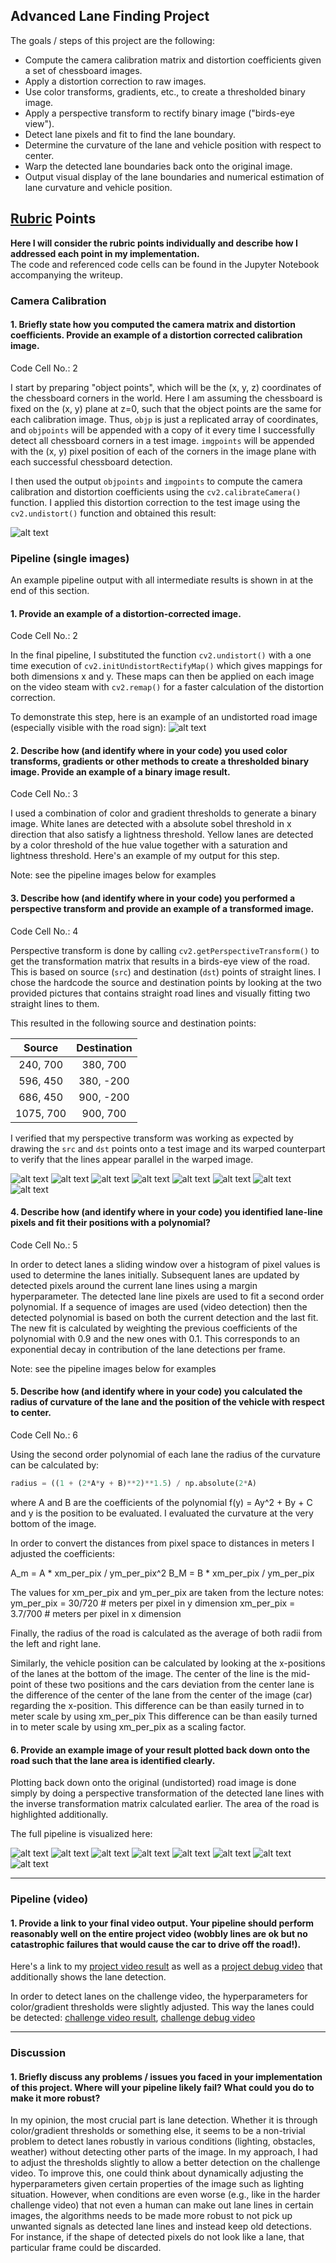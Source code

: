 ## **Advanced Lane Finding Project**

The goals / steps of this project are the following:

* Compute the camera calibration matrix and distortion coefficients given a set of chessboard images.
* Apply a distortion correction to raw images.
* Use color transforms, gradients, etc., to create a thresholded binary image.
* Apply a perspective transform to rectify binary image ("birds-eye view").
* Detect lane pixels and fit to find the lane boundary.
* Determine the curvature of the lane and vehicle position with respect to center.
* Warp the detected lane boundaries back onto the original image.
* Output visual display of the lane boundaries and numerical estimation of lane curvature and vehicle position.

[//]: # (Image References)

[undist1]: ./output_images/chessboard_undistort.png "Undistorted"
[undist2]: ./output_images/undist_example.png "Undistorted"
[warped1]: ./output_images/warped1.png "Road Transformed"
[warped2]: ./output_images/warped2.png "Road Transformed"
[warped3]: ./output_images/warped3.png "Road Transformed"
[warped4]: ./output_images/warped4.png "Road Transformed"
[warped5]: ./output_images/warped5.png "Road Transformed"
[warped6]: ./output_images/warped6.png "Road Transformed"
[warped7]: ./output_images/warped7.png "Road Transformed"
[warped8]: ./output_images/warped8.png "Road Transformed"
[pipeline1]: ./output_images/pipeline1.png "Pipeline"
[pipeline2]: ./output_images/pipeline2.png "Pipeline"
[pipeline3]: ./output_images/pipeline3.png "Pipeline"
[pipeline4]: ./output_images/pipeline4.png "Pipeline"
[pipeline5]: ./output_images/pipeline5.png "Pipeline"
[pipeline6]: ./output_images/pipeline6.png "Pipeline"
[pipeline7]: ./output_images/pipeline7.png "Pipeline"
[pipeline8]: ./output_images/pipeline8.png "Pipeline"

## [Rubric](https://review.udacity.com/#!/rubrics/571/view) Points

**Here I will consider the rubric points individually and describe how I addressed each point in my implementation.**  
The code and referenced code cells can be found in the Jupyter Notebook accompanying the writeup.


### Camera Calibration

#### 1. Briefly state how you computed the camera matrix and distortion coefficients. Provide an example of a distortion corrected calibration image.

Code Cell No.: 2

I start by preparing "object points", which will be the (x, y, z) coordinates of the chessboard corners in the world. Here I am assuming the chessboard is fixed on the (x, y) plane at z=0, such that the object points are the same for each calibration image.  Thus, `objp` is just a replicated array of coordinates, and `objpoints` will be appended with a copy of it every time I successfully detect all chessboard corners in a test image.  `imgpoints` will be appended with the (x, y) pixel position of each of the corners in the image plane with each successful chessboard detection.  


I then used the output `objpoints` and `imgpoints` to compute the camera calibration and distortion coefficients using the `cv2.calibrateCamera()` function.  I applied this distortion correction to the test image using the `cv2.undistort()` function and obtained this result: 

![alt text][undist1]

### Pipeline (single images)
An example pipeline output with all intermediate results is shown in at the end of this section.

#### 1. Provide an example of a distortion-corrected image.

Code Cell No.: 2

In the final pipeline, I substituted the function `cv2.undistort()` with a one time execution of `cv2.initUndistortRectifyMap()` which gives mappings for both dimensions x and y. These maps can then be applied on each image on the video steam with `cv2.remap()` for a faster calculation of the distortion correction.

To demonstrate this step, here is an example of an undistorted road image (especially visible with the road sign):
![alt text][undist2]

#### 2. Describe how (and identify where in your code) you used color transforms, gradients or other methods to create a thresholded binary image.  Provide an example of a binary image result.

Code Cell No.: 3

I used a combination of color and gradient thresholds to generate a binary image. White lanes are detected with a absolute sobel threshold in x direction that also satisfy a lightness threshold. Yellow lanes are detected by a color threshold of the hue value together with a saturation and lightness threshold. Here's an example of my output for this step.

Note: see the pipeline images below for examples

#### 3. Describe how (and identify where in your code) you performed a perspective transform and provide an example of a transformed image.

Code Cell No.: 4

Perspective transform is done by calling `cv2.getPerspectiveTransform()` to get the transformation matrix that results in a birds-eye view of the road.
This is based on source (`src`) and destination (`dst`) points of straight lines. I chose the hardcode the source and destination points by looking at the two provided pictures that contains straight road lines and visually fitting two straight lines to them.

This resulted in the following source and destination points:

| Source        | Destination   | 
|:-------------:|:-------------:| 
| 240, 700      | 380, 700      | 
| 596, 450      | 380, -200     |
| 686, 450      | 900, -200     |
| 1075, 700     | 900, 700      |


I verified that my perspective transform was working as expected by drawing the `src` and `dst` points onto a test image and its warped counterpart to verify that the lines appear parallel in the warped image.

![alt text][warped1]
![alt text][warped2]
![alt text][warped3]
![alt text][warped4]
![alt text][warped5]
![alt text][warped6]
![alt text][warped7]
![alt text][warped8]

#### 4. Describe how (and identify where in your code) you identified lane-line pixels and fit their positions with a polynomial?

Code Cell No.: 5

In order to detect lanes a sliding window over a histogram of pixel values is used to determine the lanes initially.
Subsequent lanes are updated by detected pixels around the current lane lines using a margin hyperparameter. The detected lane line pixels are used to fit a second order polynomial. If a sequence of images are used (video detection) then the detected polynomial is based on both the current detection and the last fit. The new fit is calculated by weighting the previous coefficients of the polynomial with 0.9 and the new ones with 0.1. This corresponds to an exponential decay in contribution of the lane detections per frame.

Note: see the pipeline images below for examples

#### 5. Describe how (and identify where in your code) you calculated the radius of curvature of the lane and the position of the vehicle with respect to center.

Code Cell No.: 6

Using the second order polynomial of each lane the radius of the curvature can be calculated by:
```python
radius = ((1 + (2*A*y + B)**2)**1.5) / np.absolute(2*A)
```
where A and B are the coefficients of the polynomial f(y) = Ay^2 + By + C and y is the position to be evaluated.
I evaluated the curvature at the very bottom of the image.

In order to convert the distances from pixel space to distances in meters I adjusted the coefficients:

A_m = A * xm_per_pix / ym_per_pix^2
B_M = B * xm_per_pix / ym_per_pix

The values for xm_per_pix and ym_per_pix are taken from the lecture notes:  
ym_per_pix = 30/720 # meters per pixel in y dimension
xm_per_pix = 3.7/700 # meters per pixel in x dimension

Finally, the radius of the road is calculated as the average of both radii from the left and right lane.

Similarly, the vehicle position can be calculated by looking at the x-positions of the lanes at the bottom of the image. The center of the line is the mid-point of these two positions and the cars deviation from the center lane is the difference of the center of the lane from the center of the image (car) regarding the x-position. This difference can be than easily turned in to meter scale by using xm_per_pix This difference can be than easily turned in to meter scale by using xm_per_pix as a scaling factor.


#### 6. Provide an example image of your result plotted back down onto the road such that the lane area is identified clearly.

Plotting back down onto the original (undistorted) road image is done simply by doing a perspective transformation of the detected lane lines with the inverse transformation matrix calculated earlier. The area of the road is highlighted additionally. 

The full pipeline is visualized here:

![alt text][pipeline1]
![alt text][pipeline2]
![alt text][pipeline3]
![alt text][pipeline4]
![alt text][pipeline5]
![alt text][pipeline6]
![alt text][pipeline7]
![alt text][pipeline8]

---

### Pipeline (video)

#### 1. Provide a link to your final video output.  Your pipeline should perform reasonably well on the entire project video (wobbly lines are ok but no catastrophic failures that would cause the car to drive off the road!).

Here's a link to my [project video result](./videos/project_video_lane.mp4) as well as a [project debug video](./videos/project_video_lane_debug.mp4) that additionally shows the lane detection.

In order to detect lanes on the challenge video, the hyperparameters for color/gradient thresholds were slightly adjusted. This way the lanes could be detected: [challenge video result](./videos/challenge_video_lane.mp4), [challenge debug video](./videos/challenge_video_lane_debug.mp4)

---

### Discussion

#### 1. Briefly discuss any problems / issues you faced in your implementation of this project.  Where will your pipeline likely fail?  What could you do to make it more robust?

In my opinion, the most crucial part is lane detection. Whether it is through color/gradient thresholds or something else, it seems to be a non-trivial problem to detect lanes robustly in various conditions (lighting, obstacles, weather) without detecting other parts of the image. In my approach, I had to adjust the thresholds slightly to allow a better detection on the challenge video. To improve this, one could think about dynamically adjusting the hyperparameters given certain properties of the image such as lighting situation. However, when conditions are even worse (e.g., like in the harder challenge video) that not even a human can make out lane lines in certain images, the algorithms needs to be made more robust to not pick up unwanted signals as detected lane lines and instead keep old detections. For instance, if the shape of detected pixels do not look like a lane, that particular frame could be discarded.
